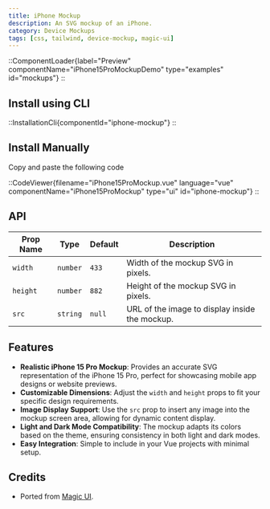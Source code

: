 ```yaml
---
title: iPhone Mockup
description: An SVG mockup of an iPhone.
category: Device Mockups
tags: [css, tailwind, device-mockup, magic-ui]
---
```


::ComponentLoader{label="Preview" componentName="iPhone15ProMockupDemo" type="examples" id="mockups"}
::

## Install using CLI

::InstallationCli{componentId="iphone-mockup"}
::

## Install Manually

Copy and paste the following code

::CodeViewer{filename="iPhone15ProMockup.vue" language="vue" componentName="iPhone15ProMockup" type="ui" id="iphone-mockup"}
::

## API

| Prop Name | Type     | Default | Description                                    |
| --------- | -------- | ------- | ---------------------------------------------- |
| `width`   | `number` | `433`   | Width of the mockup SVG in pixels.             |
| `height`  | `number` | `882`   | Height of the mockup SVG in pixels.            |
| `src`     | `string` | `null`  | URL of the image to display inside the mockup. |

## Features

- **Realistic iPhone 15 Pro Mockup**: Provides an accurate SVG representation of the iPhone 15 Pro, perfect for showcasing mobile app designs or website previews.
- **Customizable Dimensions**: Adjust the `width` and `height` props to fit your specific design requirements.
- **Image Display Support**: Use the `src` prop to insert any image into the mockup screen area, allowing for dynamic content display.
- **Light and Dark Mode Compatibility**: The mockup adapts its colors based on the theme, ensuring consistency in both light and dark modes.
- **Easy Integration**: Simple to include in your Vue projects with minimal setup.

## Credits

- Ported from [Magic UI](https://magicui.design/docs/components/iphone-15-pro).

